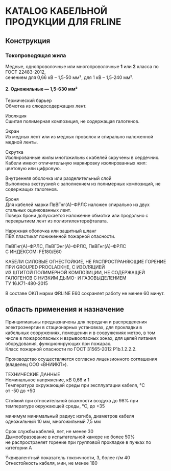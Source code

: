 # КATALOG КАБЕЛЬНОЙ ПРОДУКЦИИ ДЛЯ FRLINE

## Конструкция  
### Токопроводящая жила  
Медные, однопроволочные или многопроволочные **1** или **2** класса по ГОСТ 22483-2012,   
сечением для 0,66 кВ – 1,5-50 мм², для 1 кВ – 1,5-240 мм².

#### 2. Одножильные — 1,5-630 мм²  

Термический барьер  
Обмотка из слюдосодержащих лент. 

Изоляция  
Сшитая полимерная композиция, не содержащая галогенов. 

Экран  
Из медных лент или из медных проволок и спирально наложенной медной ленты. 

Скрутка  
Изолированные жилы многожильных кабелей скручены в сердечник. 
Кабели имеют отличительную маркировку изолированных жил: цветовую или цифровую. 

Внутренняя оболочка или разделительный слой  
Выполнена экструзией с заполнением из полимерных композиций, не содержащих галогенов. 

Броня  
Для кабелей марки ПвВГнг(А)–ФРЛС наложен спирально из двух стальных оцинкованных лент.  
Поверх брони допускается наложение обмотки или продольно с перекрытием лент из полиэтилентерефталата. 

Наружная оболочка или защитный шланг  
ПВХ пластикат пониженной пожарной опасности. 

ПвВГнг(А)–ФРЛС, ПвВГЭнг(А)–ФРЛС, ПвВГнг(А)–ФРЛС  
С ИНДЕКСОМ: FE180/Е60   

КАБЕЛИ СИЛОВЫЕ ОГНЕСТОЙКИЕ, НЕ РАСПРОСТРАНЯЮЩИЕ ГОРЕНИЕ ПРИ GROUPED PROCLADKHE, С ИЗОЛЯЦИЕЙ  
ИЗ ШТИТОЙ ПОЛИМЕРНОЙ КОМПОЗИЦИИ, НЕ СОДЕРЖАЩЕЙ ГАЛОГЕНОВ С НИЗКИМ ДЫМО- И ГАЗОВЫДЕЛЕНИЕМ  
ТУ 16.К71-480-2015  

В составе ОКЛ марки ФRLINE Е60 сохраняет работу не менее 60 минут.  

## область применения и назначение  
Принципиальны предназначены для передачи и распределения электроэнергии в стационарных установках, для прокладки в кабельных сооружениях, помещении и в сооружениях метро, в том числе в пожароопасных и взрывоопасных зонах, для цепей питания оборудования, функционирующих при пожарах.  
Класс пожарной опасности по ГОСТ 31565-2012 P1b.1.2.2.2.  

Производство осуществляется согласно лицензионного соглашения (владелец ООО «ВНИИКП»).  

ТЕХНИЧЕСКИЕ ДАННЫЕ  
Номинальное напряжение, кВ 0,66 и 1  
Температура окружающей среды при эксплуатации кабеля, °C  
от -50 до +50  

Стойкий при относительной влажности воздуха до 98% при температуре окружающей среды, °C, до +35  

минимум минимальный радиус изгиба, диаметров кабеля  
одножильный 10 мм, многожильный 7,5 мм  

Срок службы кабелей, лет, не менее 30  
Дымообразование в испытательной камере не более 50%  
не распространяет горение при групповой прокладке в пучках по категории A  

Ýквивалентный показатель токсичности, 3, более г/м 40  
Огнестойкость кабеля, мин, не менее 180  
